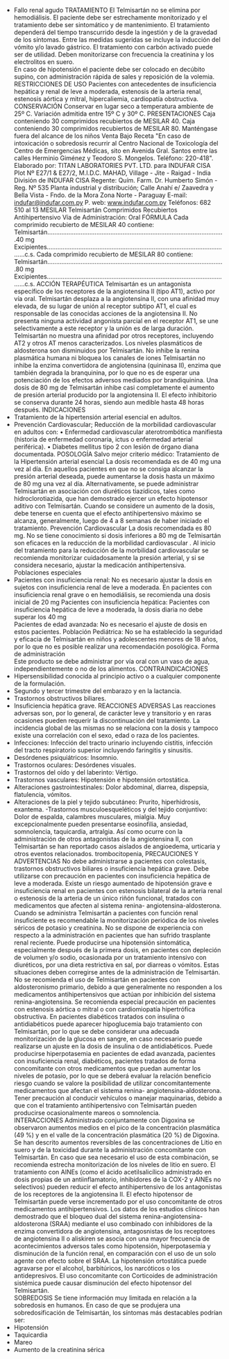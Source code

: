 - Fallo renal agudo
TRATAMIENTO
El Telmisartán no se elimina por hemodiálisis. El paciente debe ser estrechamente 
monitorizado y el tratamiento debe ser sintomático y de mantenimiento.
El  tratamiento  dependerá  del  tiempo  transcurrido  desde  la  ingestión  y  de  la 
gravedad  de  los  síntomas.  Entre  las  medidas  sugeridas  se  incluye  la  inducción 
del vómito y/o lavado gástrico. El tratamiento con carbón activado puede ser de 
utilidad.  Deben  monitorizarse  con  frecuencia  la  creatinina  y  los  electrolitos  en 
suero.   
En  caso  de  hipotensión  el  paciente  debe  ser  colocado  en  decúbito  supino,  con 
administración rápida de sales y reposición de la volemia.
RESTRICCIONES DE USO
Pacientes con antecedentes de insuficiencia hepática y renal de leve a moderada, 
estenosis de la arteria renal, estenosis aórtica y mitral, hipercaliemia, cardiopatía 
obstructiva. 
CONSERVACIÓN
Conservar  en  lugar  seco  a  temperatura  ambiente  de  25º  C.  Variación  admitida 
entre 15º C y 30º C. 
PRESENTACIONES
Caja conteniendo 30 comprimidos recubiertos de MESILAR 40.
Caja conteniendo 30 comprimidos recubiertos de MESILAR 80. 
Manténgase  fuera  del  alcance  de  los  niños
Venta  Bajo  Receta
"En  caso  de  intoxicación  o  sobredosis  recurrir  al  Centro  Nacional  de 
Toxicología  del  Centro  de  Emergencias  Médicas,  sito  en  Avenida  Gral. 
Santos  entre  las  calles  Herminio  Giménez  y  Teodoro  S.  Mongelos. 
Teléfono:  220-418".
Elaborado por: TITAN LABORATORIES PVT. LTD.
para INDUFAR CISA
Plot Nº E27/1 & E27/2, M.I.D.C. MAHAD,
Village - Jite - Raigad - India
División de INDUFAR CISA
Regente: Quím. Farm.
Dr. Humberto Simón - Reg. Nº 535
Planta industrial y distribución;
Calle Anahí e/ Zaavedra y 
Bella Vista - Fndo. de la Mora
Zona Norte - Paraguay
E-mail: indufar@indufar.com.py
P. web: www.indufar.com.py
Teléfonos: 682 510 al 13
MESILAR
Telmisartán
Comprimidos Recubiertos
Antihipertensivo
Vía de Administración: Oral
FÓRMULA
Cada comprimido recubierto de MESILAR 40 contiene:
Telmisartán.....................................................................................................40 mg
Excipientes..........................................................................................................c.s.
Cada comprimido recubierto de MESILAR 80 contiene:
Telmisartán.....................................................................................................80 mg
Excipientes..........................................................................................................c.s.
ACCIÓN TERAPÉUTICA
Telmisartán es un antagonista específico de los receptores de la angiotensina II 
(tipo AT1), activo por vía oral. Telmisartán desplaza a la angiotensina II, con una 
afinidad  muy  elevada,  de  su  lugar  de  unión  al  receptor  subtipo  AT1,  el  cual  es 
responsable de las conocidas acciones de la angiotensina II. No presenta ninguna 
actividad  angonista  parcial  en  el  receptor  AT1,  se  une  selectivamente  a  este 
receptor y la unión es de larga duración. Telmisartán no muestra una afinidad por 
otros  receptores,  incluyendo  AT2  y  otros  AT  menos  caracterizados.  Los  niveles 
plasmáticos de aldosterona son disminuidos por Telmisartán. No inhibe la renina 
plasmática  humana  ni  bloquea  los  canales  de  iones  Telmisartán  no  inhibe  la 
enzima convertidora de angiotensina (quininasa II), enzima que también degrada 
la  branquinina,  por  lo  que  no  es  de  esperar  una  potenciación  de  los  efectos 
adversos mediados por brandiquinina.
Una  dosis  de  80  mg  de  Telmisartán  inhibe  casi  completamente  el  aumento  de 
presión arterial producido por la angiotensina II. El efecto inhibitorio se conserva 
durante 24 horas, siendo aun medible hasta 48 horas después.
INDICACIONES
- Tratamiento de la hipertensión arterial esencial en adultos.
-  Prevención  Cardiovascular;  Reducción  de  la  morbilidad  cardiovascular  en 
adultos con: 
• Enfermedad cardiovascular aterotrombótica manifiesta (historia de enfermedad 
coronaria, ictus o enfermedad arterial periférica).
• Diabetes mellitus tipo 2 con lesión de órgano diana documentada.
POSOLOGÍA
Salvo mejor criterio médico:
Tratamiento de la Hipertensión arterial esencial
La dosis recomendada es de 40 mg una vez al día. En aquellos pacientes en que 
no  se  consiga  alcanzar  la  presión  arterial  deseada,  puede  aumentarse  la  dosis 
hasta un máximo de 80 mg una vez al día.
Alternativamente, se puede administrar Telmisartán en asociación con diuréticos 
tiazídicos,  tales  como  hidroclorotiazida,  que  han  demostrado  ejercer  un  efecto 
hipotensor aditivo con Telmisartán.
Cuando  se  considere  un  aumento  de  la  dosis,  debe  tenerse  en  cuenta  que  el 
efecto  antihipertensivo  máximo  se  alcanza,  generalmente,  luego  de  4  a  8 
semanas de haber iniciado el tratamiento.
Prevención Cardiovascular
La dosis recomendada es 80 mg. No se tiene conocimiento si dosis inferiores a 80 
mg de Telmisartán son eficaces en la reducción de la morbilidad cardiovascular .
  Al  inicio  del  tratamiento  para  la  reducción  de  la  morbilidad  cardiovascular  se 
recomienda  monitorizar  cuidadosamente  la  presión  arterial,  y  si  se  considera 
necesario, ajustar la medicación antihipertensiva. 
Poblaciones especiales
- Pacientes con insuficiencia renal: No es necesario ajustar la dosis en sujetos con 
insuficiencia renal de leve a moderada. En pacientes con insuficiencia renal grave 
o en hemodiálisis, se recomienda una dosis inicial de 20 mg
Pacientes con insuficiencia hepática: Pacientes con insuficiencia hepática de leve 
a moderada, la dosis diaria no debe superar los 40 mg  
Pacientes  de  edad  avanzada:  No  es  necesario  el  ajuste  de  dosis  en  estos 
pacientes.
Población Pediátrica: No se ha establecido la seguridad y eficacia de Telmisartán 
en niños y adolescentes menores de 18 años, por lo que no es posible realizar 
una recomendación posológica. 
Forma de administración  
Este  producto  se  debe  administrar  por  vía  oral  con  un  vaso  de  agua, 
independientemente o no de los alimentos. 
CONTRAINDICACIONES
-  Hipersensibilidad  conocida  al  principio  activo  o  a  cualquier  componente  de  la 
formulación.
- Segundo y tercer trimestre del embarazo y en la lactancia.
- Trastornos obstructivos biliares.
- Insuficiencia hepática grave.
REACCIONES ADVERSAS 
Las reacciones adversas son, por lo general, de carácter leve y transitorio y en 
raras ocasiones pueden requerir la discontinuación del tratamiento. La incidencia 
global de las mismas no se relaciona con la dosis y tampoco existe una correlación 
con el sexo, edad o raza de los pacientes.
- Infecciones: Infección del tracto urinario incluyendo cistitis, infección del tracto 
respiratorio superior incluyendo faringitis y sinusitis.
- Desórdenes psiquiátricos: Insomnio.
- Trastornos oculares: Desórdenes visuales.
- Trastornos del oído y del laberinto: Vértigo.
- Trastornos vasculares: Hipotensión e hipotensión ortostática.
- Alteraciones gastrointestinales: Dolor abdominal, diarrea, dispepsia, flatulencia, 
vómitos. 
- Alteraciones de la piel y tejido subcutáneo: Prurito, hiperhidrosis, exantema. 
-Trastornos  musculoesqueléticos  y  del  tejido  conjuntivo:  Dolor  de  espalda, 
calambres musculares, mialgia. 
Muy  excepcionalmente  pueden  presentarse  eosinofilia, 
ansiedad, somnolencia, taquicardia, artralgia. 
Así como ocurre con la administración de otros antagonistas de la angiotensina 
II, con Telmisartán se han reportado casos aislados de angioedema, urticaria y 
otros eventos relacionados.
trombocitopenia, 
PRECAUCIONES Y ADVERTENCIAS
No debe administrarse a pacientes  con colestasis, trastornos obstructivos biliares 
o insuficiencia hepática grave. Debe utilizarse con precaución en pacientes con 
insuficiencia hepática de leve a moderada.
Existe  un  riesgo  aumentado  de  hipotensión  grave  e  insuficiencia  renal  en 
pacientes con estenosis bilateral de la arteria renal o estenosis de la arteria de un 
único riñón funcional, tratados con medicamentos que afecten al sistema renina-
angiotensina-aldosterona.
Cuando  se  administra  Telmisartán  a  pacientes  con  función  renal  insuficiente 
es  recomendable  la  monitorización  periódica  de  los  niveles  séricos  de  potasio 
y  creatinina.  No  se  dispone de  experiencia con  respecto  a  la  administración en 
pacientes que han sufrido trasplante renal reciente.
Puede  producirse  una  hipotensión  sintomática,  especialmente  después  de  la 
primera  dosis,  en  pacientes  con  depleción  de  volumen  y/o  sodio,  ocasionada 
por  un  tratamiento  intensivo  con  diuréticos,  por  una  dieta  restrictiva  en  sal,  por 
diarreas o vómitos. Estas situaciones deben corregirse antes de la administración 
de Telmisartán. 
No  se  recomienda  el  uso  de  Telmisartán  en  pacientes  con  aldosteronismo 
primario,  debido  a  que  generalmente  no  responden  a  los  medicamentos 
antihipertensivos que actúan por inhibición del sistema renina-angiotensina.
Se recomienda especial precaución en pacientes con estenosis aórtica o mitral o 
con cardiomiopatía hipertrófica obstructiva.
En  pacientes  diabéticos  tratados  con  insulina  o  antidiabéticos  puede  aparecer 
hipoglucemia  bajo  tratamiento  con  Telmisartán,  por  lo  que  se  debe  considerar 
una adecuada monitorización de la glucosa en sangre, en caso necesario puede 
realizarse un ajuste en la dosis de insulina o de antidiabéticos.
Puede  producirse  hiperpotasemia  en  pacientes  de  edad  avanzada,  pacientes 
con  insuficiencia  renal,  diabéticos,  pacientes  tratados  de  forma  concomitante 
con otros medicamentos que puedan aumentar los niveles de potasio, por lo que 
se  deberá  evaluar  la  relación  beneficio  riesgo  cuando  se  valore  la  posibilidad 
de  utilizar  concomitantemente  medicamentos  que  afectan  el  sistema  renina-
angiotensina-aldosterona. 
Tener  precaución  al  conducir  vehículos  o  manejar  maquinarias,  debido  a 
que  con  el  tratamiento  antihipertensivo  con  Telmisartán  pueden  producirse 
ocasionalmente mareos o somnolencia.  
INTERACCIONES
Administrado  conjuntamente  con  Digoxina  se  observaron  aumentos  medios  en 
el  pico  de  la  concentración  plasmática  (49  %)  y  en  el  valle  de  la  concentración 
plasmática (20 %) de Digoxina.
Se  han  descrito  aumentos  reversibles  de  las  concentraciones  de  Litio  en  suero 
y  de  la  toxicidad  durante  la  administración  concomitante  con  Telmisartán.  En 
caso  que  sea  necesario  el  uso  de  esta  combinación,  se  recomienda  estrecha 
monitorización de los niveles de litio en suero. 
El  tratamiento  con  AINEs  (como  el  ácido  acetilsalicílico  administrado  en  dosis 
propias  de  un  antiinflamatorio,  inhibidores  de  la  COX-2  y  AINEs  no  selectivos) 
pueden  reducir  el  efecto  antihipertensivo  de  los  antagonistas  de  los  receptores 
de la angiotensina II. 
El  efecto  hipotensor  de  Telmisartán  puede  verse  incrementado  por  el  uso 
concomitante de otros medicamentos antihipertensivos. Los datos de los estudios 
clínicos  han  demostrado  que  el  bloqueo  dual  del  sistema  renina-angiotensina-
aldosterona  (SRAA)  mediante  el  uso  combinado  con  inhibidores  de  la  enzima 
convertidora  de  angiotensina,  antagosnistas  de  los  receptores  de  angiotensina 
II  o  aliskiren  se  asocia  con  una  mayor  frecuencia  de  acontecimientos  adversos 
tales  como  hipotensión,  hiperpotasemia  y  disminución  de  la  función  renal,  en 
comparación con el uso de un solo agente con efecto sobre el SRAA. 
La  hipotensión  ortostática  puede  agravarse  por  el  alcohol,  barbitúricos,  los 
narcóticos o los antidepresivos.
El  uso  concomitante  con  Corticoides  de  administración  sistémica  puede  causar 
disminución del efecto hipotensor del Telmisartán.   
SOBREDOSIS
Se  tiene  información  muy  limitada  en  relación  a  la  sobredosis  en  humanos.  En 
caso  de  que  se  produjera  una  sobredosificación  de  Telmisartán,  los  síntomas 
más destacables podrían ser:
- Hipotensión
- Taquicardia
- Mareo
- Aumento de la creatinina sérica 